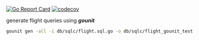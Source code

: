 
<!-- [![Run Tests](https://github.com/urfave/cli/actions/workflows/cli.yml/badge.svg)](https://github.com/urfave/cli/actions/workflows/cli.yml) -->
<!-- [![Go Reference](https://pkg.go.dev/badge/github.com/urfave/cli/v3.svg)](https://pkg.go.dev/github.com/urfave/cli/v3) -->
[![Go Report Card](https://goreportcard.com/badge/github.com/niinjyare/awo)](https://goreportcard.com/report/github.com/urfave/cli/v3)
[![codecov](https://codecov.io/gh/urfave/cli/branch/main/graph/badge.svg?token=t9YGWLh05g)](https://codecov.io/gh/niinjyare/awo)

generate flight queries using **_gounit_**

```bash
gounit gen -all -i db/sqlc/flight.sql.go -o db/sqlc/flight_gounit_test.go
```
